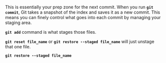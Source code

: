This is essentially your prep zone for the next commit. When you run **`git commit`**, Git takes a snapshot of the index and saves it as a new commit. This means you can finely control what goes into each commit by managing your staging area.

**`git add`** command is what stages those files.

**`git reset file_name`** or **`git restore --staged file_name`** will just unstage that one file.

**`git restore --staged file_name`**